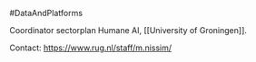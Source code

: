#DataAndPlatforms 

Coordinator sectorplan Humane AI, [[University of Groningen]].

Contact: https://www.rug.nl/staff/m.nissim/